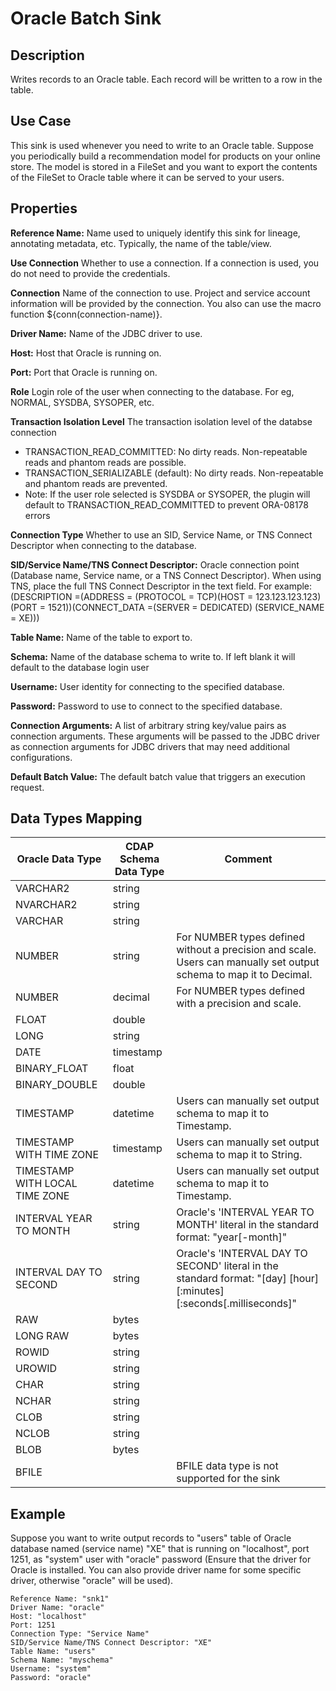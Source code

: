 # Oracle Batch Sink


Description
-----------
Writes records to an Oracle table. Each record will be written to a row in the table.


Use Case
--------
This sink is used whenever you need to write to an Oracle table.
Suppose you periodically build a recommendation model for products on your online store.
The model is stored in a FileSet and you want to export the contents
of the FileSet to Oracle table where it can be served to your users.

Properties
----------
**Reference Name:** Name used to uniquely identify this sink for lineage, annotating metadata, etc.
Typically, the name of the table/view.

**Use Connection** Whether to use a connection. If a connection is used, you do not need to provide the credentials.

**Connection** Name of the connection to use. Project and service account information will be provided by the connection.
You also can use the macro function ${conn(connection-name)}.

**Driver Name:** Name of the JDBC driver to use.

**Host:** Host that Oracle is running on.

**Port:** Port that Oracle is running on.

**Role** Login role of the user when connecting to the database. For eg, NORMAL, SYSDBA, SYSOPER, etc.

**Transaction Isolation Level** The transaction isolation level of the databse connection
- TRANSACTION_READ_COMMITTED: No dirty reads. Non-repeatable reads and phantom reads are possible.
- TRANSACTION_SERIALIZABLE (default): No dirty reads. Non-repeatable and phantom reads are prevented.
- Note: If the user role selected is SYSDBA or SYSOPER, the plugin will default to TRANSACTION_READ_COMMITTED to prevent ORA-08178 errors

**Connection Type** Whether to use an SID, Service Name, or TNS Connect Descriptor when connecting to the database.

**SID/Service Name/TNS Connect Descriptor:** Oracle connection point (Database name, Service name, or a TNS Connect Descriptor). When using TNS, place
the full TNS Connect Descriptor in the text field. For example:
(DESCRIPTION =(ADDRESS = (PROTOCOL = TCP)(HOST = 123.123.123.123)(PORT = 1521))(CONNECT_DATA =(SERVER = DEDICATED)
(SERVICE_NAME = XE)))

**Table Name:** Name of the table to export to.

**Schema:** Name of the database schema to write to. If left blank it will default to the database login user

**Username:** User identity for connecting to the specified database.

**Password:** Password to use to connect to the specified database.

**Connection Arguments:** A list of arbitrary string key/value pairs as connection arguments. These arguments
will be passed to the JDBC driver as connection arguments for JDBC drivers that may need additional configurations.

**Default Batch Value:** The default batch value that triggers an execution request.


Data Types Mapping
----------
| Oracle Data Type               | CDAP Schema Data Type | Comment                                                                                                            |
| ------------------------------ |-----------------------|--------------------------------------------------------------------------------------------------------------------|
| VARCHAR2                       | string                |                                                                                                                    |
| NVARCHAR2                      | string                |                                                                                                                    |
| VARCHAR                        | string                |                                                                                                                    |
| NUMBER                         | string                | For NUMBER types defined without a precision and scale. Users can manually set output schema to map it to Decimal. |
| NUMBER                         | decimal               | For NUMBER types defined with a precision and scale.                                                               |
| FLOAT                          | double                |                                                                                                                    |
| LONG                           | string                |                                                                                                                    |
| DATE                           | timestamp             |                                                                                                                    |
| BINARY_FLOAT                   | float                 |                                                                                                                    |
| BINARY_DOUBLE                  | double                |                                                                                                                    |
| TIMESTAMP                      | datetime              | Users can manually set output schema to map it to Timestamp.                                                       |
| TIMESTAMP WITH TIME ZONE       | timestamp             | Users can manually set output schema to map it to String.                                                          |
| TIMESTAMP WITH LOCAL TIME ZONE | datetime              | Users can manually set output schema to map it to Timestamp.                                                       |
| INTERVAL YEAR TO MONTH         | string                | Oracle's 'INTERVAL YEAR TO MONTH' literal in the standard format: "year[-month]"                                   |
| INTERVAL DAY TO SECOND         | string                | Oracle's 'INTERVAL DAY TO SECOND' literal in the standard format: "[day] [hour][:minutes][:seconds[.milliseconds]" |
| RAW                            | bytes                 |                                                                                                                    |
| LONG RAW                       | bytes                 |                                                                                                                    |
| ROWID                          | string                |                                                                                                                    |
| UROWID                         | string                |                                                                                                                    |
| CHAR                           | string                |                                                                                                                    |
| NCHAR                          | string                |                                                                                                                    |
| CLOB                           | string                |                                                                                                                    |
| NCLOB                          | string                |                                                                                                                    |
| BLOB                           | bytes                 |                                                                                                                    |
| BFILE                          |                       | BFILE data type is not supported for the sink                                                                      |


Example
-------
Suppose you want to write output records to "users" table of Oracle database named (service name) "XE" that is running on "localhost", 
port 1251, as "system" user with "oracle" password (Ensure that the driver for Oracle is installed. You can also provide 
driver name for some specific driver, otherwise "oracle" will be used). 

```
Reference Name: "snk1"
Driver Name: "oracle"
Host: "localhost"
Port: 1251
Connection Type: "Service Name"
SID/Service Name/TNS Connect Descriptor: "XE"
Table Name: "users"
Schema Name: "myschema"
Username: "system"
Password: "oracle"
```
